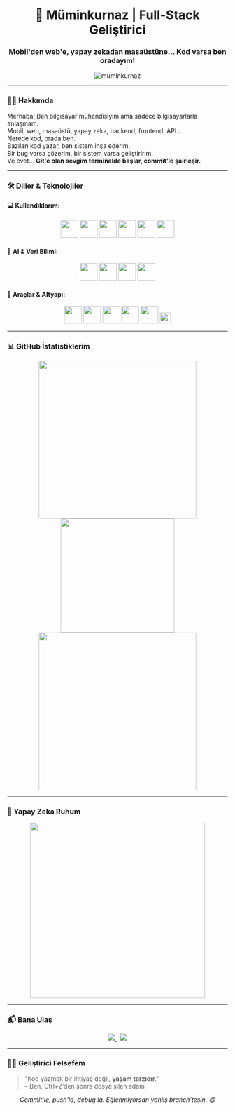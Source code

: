 <h1 align="center">🧠 Müminkurnaz | Full-Stack Geliştirici</h1>
<h3 align="center">Mobil'den web'e, yapay zekadan masaüstüne... Kod varsa ben oradayım!</h3>

<p align="center">
  <img src="https://komarev.com/ghpvc/?username=muminkurnaz&label=Profil%20Görüntüleme&color=0e75b6&style=flat" alt="muminkurnaz" />
</p>

---

### 🙋‍♂️ Hakkımda

Merhaba! Ben bilgisayar mühendisiyim ama sadece bilgisayarlarla anlaşmam.  
Mobil, web, masaüstü, yapay zeka, backend, frontend, API...  
Nerede kod, orada ben.  
Bazıları kod yazar, ben sistem inşa ederim.  
Bir bug varsa çözerim, bir sistem varsa geliştiririm.  
Ve evet... **Git'e olan sevgim terminalde başlar, commit’le şairleşir.**

---

### 🛠️ Diller & Teknolojiler

#### 💻 Kullandıklarım:
<p align="center">
  <img src="https://cdn.jsdelivr.net/gh/devicons/devicon/icons/python/python-original.svg" height="40"/>
  <img src="https://cdn.jsdelivr.net/gh/devicons/devicon/icons/csharp/csharp-original.svg" height="40"/>
  <img src="https://cdn.jsdelivr.net/gh/devicons/devicon/icons/flutter/flutter-original.svg" height="40"/>
  <img src="https://cdn.jsdelivr.net/gh/devicons/devicon/icons/react/react-original.svg" height="40"/>
  <img src="https://cdn.jsdelivr.net/gh/devicons/devicon/icons/cplusplus/cplusplus-original.svg" height="40"/>
  <img src="https://cdn.jsdelivr.net/gh/devicons/devicon/icons/dot-net/dot-net-original.svg" height="40"/>
</p>

#### 🤖 AI & Veri Bilimi:
<p align="center">
  <img src="https://cdn.jsdelivr.net/gh/devicons/devicon/icons/pytorch/pytorch-original.svg" height="40"/>
  <img src="https://cdn.jsdelivr.net/gh/devicons/devicon/icons/opencv/opencv-original.svg" height="40"/>
  <img src="https://www.vectorlogo.zone/logos/tensorflow/tensorflow-icon.svg" height="40"/>
  <img src="https://cdn.jsdelivr.net/gh/devicons/devicon/icons/numpy/numpy-original.svg" height="40"/>
</p>

#### 🧰 Araçlar & Altyapı:
<p align="center">
  <img src="https://cdn.jsdelivr.net/gh/devicons/devicon/icons/docker/docker-original.svg" height="40"/>
  <img src="https://cdn.jsdelivr.net/gh/devicons/devicon/icons/git/git-original.svg" height="40"/>
  <img src="https://cdn.jsdelivr.net/gh/devicons/devicon/icons/postgresql/postgresql-original.svg" height="40"/>
  <img src="https://cdn.jsdelivr.net/gh/devicons/devicon/icons/mysql/mysql-original.svg" height="40"/>
  <img src="https://www.svgrepo.com/show/303229/microsoft-sql-server-logo.svg" height="40"/>
  <img src="https://img.shields.io/badge/Google%20Maps%20API-4285F4?style=flat&logo=googlemaps&logoColor=white" height="25"/>
</p>

---

### 📊 GitHub İstatistiklerim

<p align="center">
  <img src="https://github-readme-stats.vercel.app/api?username=muminkurnaz&show_icons=true&theme=github_dark&hide_border=true" width="360"/>
  <img src="https://github-readme-stats.vercel.app/api/top-langs/?username=muminkurnaz&layout=compact&theme=github_dark&hide_border=true" width="260"/>
  <img src="https://streak-stats.demolab.com?user=muminkurnaz&theme=highcontrast&hide_border=true&mode=weekly&card_width=360" width="360"/>
</p>

---

### 🤖 Yapay Zeka Ruhum

<p align="center">
  <img src="https://media.giphy.com/media/QB8X1JAwTSGUE/giphy.gif" width="400"/>
</p>

---

### 📬 Bana Ulaş

<p align="center">
  <a href="https://www.linkedin.com/in/muminkurnaz/">
    <img src="https://img.shields.io/badge/LinkedIn-0077B5?style=flat&logo=linkedin&logoColor=white" />
  </a>
  &nbsp;
  <a href="mailto:mmnkrnz@gmail.com">
    <img src="https://img.shields.io/badge/Gmail-D14836?style=flat&logo=gmail&logoColor=white" />
  </a>
</p>

---

### 🧘‍♂️ Geliştirici Felsefem

> "Kod yazmak bir ihtiyaç değil, **yaşam tarzıdır**."  
> – Ben, Ctrl+Z’den sonra dosya silen adam

<p align="center"><em>Commit'le, push'la, debug'la. Eğlenmiyorsan yanlış branch’tesin. 😄</em></p>

